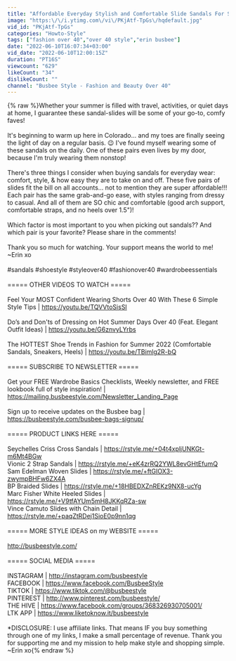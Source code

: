 ```yaml
---
title: "Affordable Everyday Stylish and Comfortable Slide Sandals For Summer 2022 #shorts"
image: "https:\/\/i.ytimg.com\/vi\/PKjAtf-TpGs\/hqdefault.jpg"
vid_id: "PKjAtf-TpGs"
categories: "Howto-Style"
tags: ["fashion over 40","over 40 style","erin busbee"]
date: "2022-06-10T16:07:34+03:00"
vid_date: "2022-06-10T12:00:15Z"
duration: "PT16S"
viewcount: "629"
likeCount: "34"
dislikeCount: ""
channel: "Busbee Style - Fashion and Beauty Over 40"
---
```

{% raw %}Whether your summer is filled with travel, activities, or quiet days at home, I guarantee these sandal-slides will be some of your go-to, comfy faves!<br /><br />It's beginning to warm up here in Colorado... and my toes are finally seeing the light of day on a regular basis. 😉 I've found myself wearing some of these sandals on the daily. One of these pairs even lives by my door, because I'm truly wearing them nonstop!<br /><br />There's three things I consider when buying sandals for everyday wear: comfort, style, &amp; how easy they are to take on and off. These five pairs of slides fit the bill on all accounts... not to mention they are super affordable!!! Each pair has the same grab-and-go ease, with styles ranging from dressy to casual. And all of them are SO chic and comfortable (good arch support, comfortable straps, and no heels over 1.5&quot;)!<br /><br />Which factor is most important to you when picking out sandals?? And which pair is your favorite? Please share in the comments!<br /><br />Thank you so much for watching. Your support means the world to me! ~Erin xo<br /><br />#sandals #shoestyle #styleover40 #fashionover40 #wardrobeessentials <br /><br />===== OTHER VIDEOS TO WATCH  =====<br /><br />Feel Your MOST Confident Wearing Shorts Over 40 With These 6 Simple Style Tips | <a rel="nofollow" target="blank" href="https://youtu.be/TQVVtoSisSI">https://youtu.be/TQVVtoSisSI</a><br /><br />Do’s and Don'ts of Dressing on Hot Summer Days Over 40 (Feat. Elegant Outfit Ideas) | <a rel="nofollow" target="blank" href="https://youtu.be/G6znvyLYrbs">https://youtu.be/G6znvyLYrbs</a><br /><br />The HOTTEST Shoe Trends in Fashion for Summer 2022 (Comfortable Sandals, Sneakers, Heels) | <a rel="nofollow" target="blank" href="https://youtu.be/TBimlg2R-bQ">https://youtu.be/TBimlg2R-bQ</a><br /><br />=====  SUBSCRIBE TO NEWSLETTER  =====<br /><br />Get your FREE Wardrobe Basics Checklists, Weekly newsletter, and FREE lookbook full of style inspiration! | <a rel="nofollow" target="blank" href="https://mailing.busbeestyle.com/Newsletter_Landing_Page">https://mailing.busbeestyle.com/Newsletter_Landing_Page</a><br /><br />Sign up to receive updates on the Busbee bag | <a rel="nofollow" target="blank" href="https://busbeestyle.com/busbee-bags-signup/">https://busbeestyle.com/busbee-bags-signup/</a> <br /><br />===== PRODUCT LINKS HERE =====<br /><br />Seychelles Criss Cross Sandals | <a rel="nofollow" target="blank" href="https://rstyle.me/+04t4xpljUNKGt-m6Mt4BGw">https://rstyle.me/+04t4xpljUNKGt-m6Mt4BGw</a><br />Vionic 2 Strap Sandals | <a rel="nofollow" target="blank" href="https://rstyle.me/+eK4zrRQ2YWL8evGHtEfumQ">https://rstyle.me/+eK4zrRQ2YWL8evGHtEfumQ</a><br />Sam Edelman Woven Slides | <a rel="nofollow" target="blank" href="https://rstyle.me/+ftGIOX3-zwympBHFw6ZX4A">https://rstyle.me/+ftGIOX3-zwympBHFw6ZX4A</a><br />BP Braided Slides | <a rel="nofollow" target="blank" href="https://rstyle.me/+18HBEDXZnREKz9NX8-ucYg">https://rstyle.me/+18HBEDXZnREKz9NX8-ucYg</a><br />Marc Fisher White Heeled Slides | <a rel="nofollow" target="blank" href="https://rstyle.me/+V9tfAYUm5mH8JKKqRZa-sw">https://rstyle.me/+V9tfAYUm5mH8JKKqRZa-sw</a><br />Vince Camuto Slides with Chain Detail | <a rel="nofollow" target="blank" href="https://rstyle.me/+paqZtRDej1SioE0p9nn1qg">https://rstyle.me/+paqZtRDej1SioE0p9nn1qg</a><br /><br />=====  MORE STYLE IDEAS on my WEBSITE  =====<br /><br /><a rel="nofollow" target="blank" href="http://busbeestyle.com/">http://busbeestyle.com/</a><br /><br />=====  SOCIAL MEDIA  =====<br /><br />INSTAGRAM | <a rel="nofollow" target="blank" href="http://instagram.com/busbeestyle">http://instagram.com/busbeestyle</a><br />FACEBOOK | <a rel="nofollow" target="blank" href="https://www.facebook.com/BusbeeStyle">https://www.facebook.com/BusbeeStyle</a><br />TIKTOK | <a rel="nofollow" target="blank" href="https://www.tiktok.com/@busbeestyle">https://www.tiktok.com/@busbeestyle</a><br />PINTEREST | <a rel="nofollow" target="blank" href="http://www.pinterest.com/busbeestyle/">http://www.pinterest.com/busbeestyle/</a><br />THE HIVE | <a rel="nofollow" target="blank" href="https://www.facebook.com/groups/368326930705001/">https://www.facebook.com/groups/368326930705001/</a><br />LTK APP | <a rel="nofollow" target="blank" href="https://www.liketoknow.it/busbeestyle">https://www.liketoknow.it/busbeestyle</a><br /><br />*DISCLOSURE: I use affiliate links. That means IF you buy something through one of my links, I make a small percentage of revenue. Thank you for supporting me and my mission to help make style and shopping simple. ~Erin xo{% endraw %}

